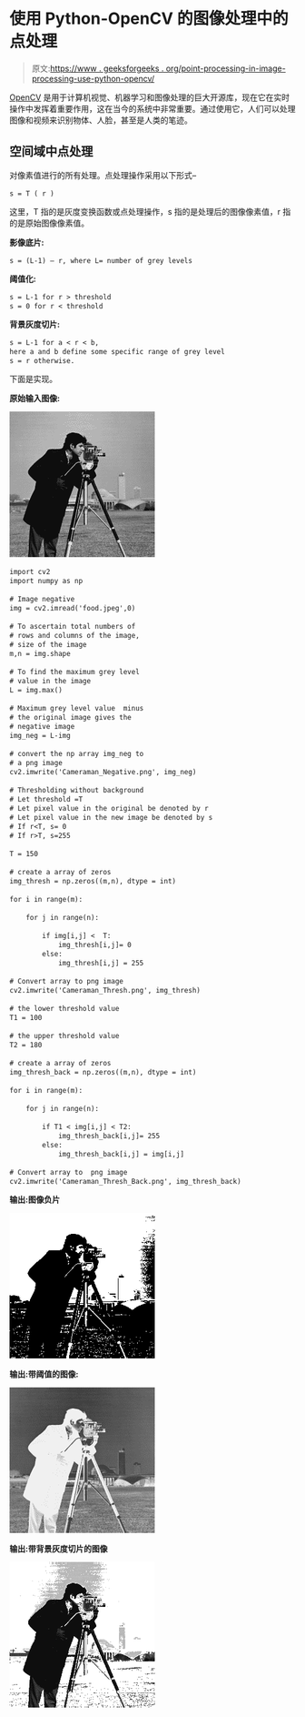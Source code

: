 # 使用 Python-OpenCV 的图像处理中的点处理

> 原文:[https://www . geeksforgeeks . org/point-processing-in-image-processing-use-python-opencv/](https://www.geeksforgeeks.org/point-processing-in-image-processing-using-python-opencv/)

[OpenCV](https://www.geeksforgeeks.org/opencv-python-tutorial/) 是用于计算机视觉、机器学习和图像处理的巨大开源库，现在它在实时操作中发挥着重要作用，这在当今的系统中非常重要。通过使用它，人们可以处理图像和视频来识别物体、人脸，甚至是人类的笔迹。

## 空间域中点处理

对像素值进行的所有处理。点处理操作采用以下形式–

```
s = T ( r )
```

这里，T 指的是灰度变换函数或点处理操作，s 指的是处理后的图像像素值，r 指的是原始图像像素值。

**影像底片:**

```
s = (L-1) – r, where L= number of grey levels
```

**阈值化:**

```
s = L-1 for r > threshold
s = 0 for r < threshold
```

**背景灰度切片:**

```
s = L-1 for a < r < b,
here a and b define some specific range of grey level
s = r otherwise.
```

下面是实现。

**原始输入图像:**

![](img/864f00169490090a63553a22c138aa56.png)

```
import cv2
import numpy as np

# Image negative
img = cv2.imread('food.jpeg',0) 

# To ascertain total numbers of 
# rows and columns of the image,
# size of the image
m,n = img.shape

# To find the maximum grey level
# value in the image
L = img.max()

# Maximum grey level value  minus 
# the original image gives the
# negative image
img_neg = L-img

# convert the np array img_neg to 
# a png image
cv2.imwrite('Cameraman_Negative.png', img_neg)

# Thresholding without background 
# Let threshold =T
# Let pixel value in the original be denoted by r
# Let pixel value in the new image be denoted by s
# If r<T, s= 0
# If r>T, s=255

T = 150

# create a array of zeros
img_thresh = np.zeros((m,n), dtype = int) 

for i in range(m):

    for j in range(n):

        if img[i,j] <  T: 
            img_thresh[i,j]= 0
        else:
            img_thresh[i,j] = 255

# Convert array to png image
cv2.imwrite('Cameraman_Thresh.png', img_thresh)

# the lower threshold value
T1 = 100

# the upper threshold value
T2 = 180 

# create a array of zeros
img_thresh_back = np.zeros((m,n), dtype = int)

for i in range(m):

    for j in range(n):

        if T1 < img[i,j] < T2: 
            img_thresh_back[i,j]= 255
        else:
            img_thresh_back[i,j] = img[i,j]

# Convert array to  png image
cv2.imwrite('Cameraman_Thresh_Back.png', img_thresh_back)
```

**输出:图像负片**

![](img/c2184567df52310024a188f8fca26793.png)

**输出:带阈值的图像:**

![](img/c1665928bcf41e66cd2c9f3e0385eb8f.png)

**输出:带背景灰度切片的图像**

![](img/15a571858017c9415e0c84d59d33821d.png)